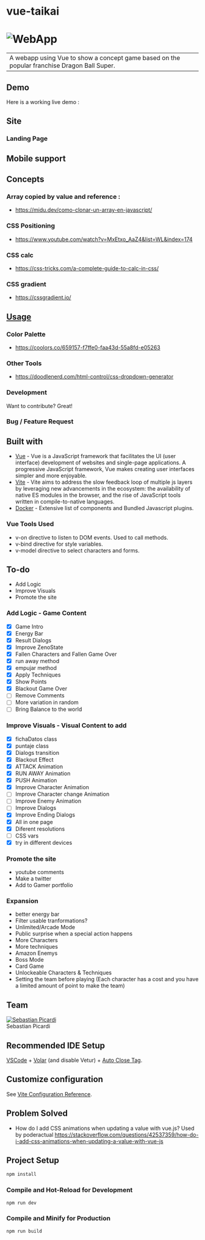 # vue-taikai

# ![WebApp](https://www.fayerwayer.com/resizer/nLOUNkJxSJesU5gLLGTz3vzAYQI=/800x0/filters:format(jpg):quality(70)/cloudfront-us-east-1.images.arcpublishing.com/metroworldnews/I5V3NPJ4NVG2HNATNW5PJEI2JE.jpg)
<table>
<tr>
<td>
  A webapp using Vue to show a concept game based on the popular franchise Dragon Ball Super.
</td>
</tr>
</table>


## Demo
Here is a working live demo :  


## Site

### Landing Page

## Mobile support

## Concepts 

### Array copied by value and reference :

 * https://midu.dev/como-clonar-un-array-en-javascript/
 
### CSS Positioning 

 * https://www.youtube.com/watch?v=MxEtxo_AaZ4&list=WL&index=174

### CSS calc

 * https://css-tricks.com/a-complete-guide-to-calc-in-css/

### CSS gradient

 * https://cssgradient.io/

## [Usage](https://iharsh234.github.io/WebApp/) 

### Color Palette
 * https://coolors.co/659157-f7ffe0-faa43d-55a8fd-e05263

### Other Tools
 * https://doodlenerd.com/html-control/css-dropdown-generator

### Development
Want to contribute? Great!

### Bug / Feature Request

## Built with 

- [Vue](https://es.vuejs.org/v2/cookbook/) - Vue is a JavaScript framework that facilitates the UI (user interface) development of websites and single-page applications. A progressive JavaScript framework, Vue makes creating user interfaces simpler and more enjoyable.
- [Vite](https://vitejs.dev/guide/) - Vite aims to address the slow feedback loop of multiple js layers by leveraging new advancements in the ecosystem: the availability of native ES modules in the browser, and the rise of JavaScript tools written in compile-to-native languages.
- [Docker](https://es.vuejs.org/v2/cookbook/dockerize-vuejs-app) - Extensive list of components and  Bundled Javascript plugins.

### Vue Tools Used
- v-on directive to listen to DOM events. Used to call methods.
- v-bind directive for style variables.
- v-model directive to select characters and forms.

## To-do
 * Add Logic
 * Improve Visuals
 * Promote the site

### Add Logic - Game Content
- [x] Game Intro
- [x] Energy Bar
- [x] Result Dialogs
- [x] Improve ZenoState 
- [x] Fallen Characters and Fallen Game Over
- [x] run away method
- [x] empujar method
- [x] Apply Techniques
- [x] Show Points
- [x] Blackout Game Over
- [ ] Remove Comments
- [ ] More variation in random
- [ ] Bring Balance to the world

### Improve Visuals - Visual Content to add
- [x] fichaDatos class
- [x] puntaje class
- [x] Dialogs transition
- [x] Blackout Effect
- [x] ATTACK Animation
- [x] RUN AWAY Animation
- [x] PUSH Animation
- [x] Improve Character Animation
- [ ] Improve Character change Animation
- [ ] Improve Enemy Animation
- [ ] Improve Dialogs
- [x] Improve Ending Dialogs
- [x] All in one page
- [x] Diferent resolutions
- [ ] CSS vars
- [x] try in different devices

### Promote the site 
* youtube comments
* Make a twitter
* Add to Gamer portfolio

### Expansion
* better energy bar
* Filter usable tranformations?
* Unlimited/Arcade Mode
* Public surprise when a special action happens
* More Characters
* More techniques
* Amazon Enemys
* Boss Mode
* Card Game
* Unlockeable Characters & Techniques
* Setting the team before playing (Each character has a cost and you have a limited amount of point to make the team)

## Team

[![Sebastian Picardi](https://avatars.githubusercontent.com/u/36540321?v=4)](https://github.com/sebastiap)  
Sebastian Picardi

## Recommended IDE Setup

[VSCode](https://code.visualstudio.com/) + [Volar](https://marketplace.visualstudio.com/items?itemName=Vue.volar) (and disable Vetur) + [Auto Close Tag](https://marketplace.visualstudio.com/items?itemName=Autoclosetag).

## Customize configuration

See [Vite Configuration Reference](https://vitejs.dev/config/).

## Problem Solved

* How do I add CSS animations when updating a value with vue.js? 
Used by poderactual
https://stackoverflow.com/questions/42537359/how-do-i-add-css-animations-when-updating-a-value-with-vue-js

## Project Setup

```sh
npm install
```

### Compile and Hot-Reload for Development

```sh
npm run dev
```

### Compile and Minify for Production

```sh
npm run build
```
